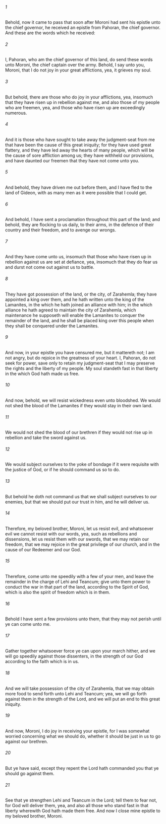 ###### 1
Behold, now it came to pass that soon after Moroni had sent his epistle unto the chief governor, he received an epistle from Pahoran, the chief governor. And these are the words which he received:

###### 2
I, Pahoran, who am the chief governor of this land, do send these words unto Moroni, the chief captain over the army. Behold, I say unto you, Moroni, that I do not joy in your great afflictions, yea, it grieves my soul.

###### 3
But behold, there are those who do joy in your afflictions, yea, insomuch that they have risen up in rebellion against me, and also those of my people who are freemen, yea, and those who have risen up are exceedingly numerous.

###### 4
And it is those who have sought to take away the judgment-seat from me that have been the cause of this great iniquity; for they have used great flattery, and they have led away the hearts of many people, which will be the cause of sore affliction among us; they have withheld our provisions, and have daunted our freemen that they have not come unto you.

###### 5
And behold, they have driven me out before them, and I have fled to the land of Gideon, with as many men as it were possible that I could get.

###### 6
And behold, I have sent a proclamation throughout this part of the land; and behold, they are flocking to us daily, to their arms, in the defence of their country and their freedom, and to avenge our wrongs.

###### 7
And they have come unto us, insomuch that those who have risen up in rebellion against us are set at defiance, yea, insomuch that they do fear us and durst not come out against us to battle.

###### 8
They have got possession of the land, or the city, of Zarahemla; they have appointed a king over them, and he hath written unto the king of the Lamanites, in the which he hath joined an alliance with him; in the which alliance he hath agreed to maintain the city of Zarahemla, which maintenance he supposeth will enable the Lamanites to conquer the remainder of the land, and he shall be placed king over this people when they shall be conquered under the Lamanites.

###### 9
And now, in your epistle you have censured me, but it mattereth not; I am not angry, but do rejoice in the greatness of your heart. I, Pahoran, do not seek for power, save only to retain my judgment-seat that I may preserve the rights and the liberty of my people. My soul standeth fast in that liberty in the which God hath made us free.

###### 10
And now, behold, we will resist wickedness even unto bloodshed. We would not shed the blood of the Lamanites if they would stay in their own land.

###### 11
We would not shed the blood of our brethren if they would not rise up in rebellion and take the sword against us.

###### 12
We would subject ourselves to the yoke of bondage if it were requisite with the justice of God, or if he should command us so to do.

###### 13
But behold he doth not command us that we shall subject ourselves to our enemies, but that we should put our trust in him, and he will deliver us.

###### 14
Therefore, my beloved brother, Moroni, let us resist evil, and whatsoever evil we cannot resist with our words, yea, such as rebellions and dissensions, let us resist them with our swords, that we may retain our freedom, that we may rejoice in the great privilege of our church, and in the cause of our Redeemer and our God.

###### 15
Therefore, come unto me speedily with a few of your men, and leave the remainder in the charge of Lehi and Teancum; give unto them power to conduct the war in that part of the land, according to the Spirit of God, which is also the spirit of freedom which is in them.

###### 16
Behold I have sent a few provisions unto them, that they may not perish until ye can come unto me.

###### 17
Gather together whatsoever force ye can upon your march hither, and we will go speedily against those dissenters, in the strength of our God according to the faith which is in us.

###### 18
And we will take possession of the city of Zarahemla, that we may obtain more food to send forth unto Lehi and Teancum; yea, we will go forth against them in the strength of the Lord, and we will put an end to this great iniquity.

###### 19
And now, Moroni, I do joy in receiving your epistle, for I was somewhat worried concerning what we should do, whether it should be just in us to go against our brethren.

###### 20
But ye have said, except they repent the Lord hath commanded you that ye should go against them.

###### 21
See that ye strengthen Lehi and Teancum in the Lord; tell them to fear not, for God will deliver them, yea, and also all those who stand fast in that liberty wherewith God hath made them free. And now I close mine epistle to my beloved brother, Moroni.

